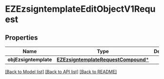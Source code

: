 # EZEzsigntemplateEditObjectV1Request

## Properties
Name | Type | Description | Notes
------------ | ------------- | ------------- | -------------
**objEzsigntemplate** | [**EZEzsigntemplateRequestCompound***](EZEzsigntemplateRequestCompound.md) |  | 

[[Back to Model list]](../README.md#documentation-for-models) [[Back to API list]](../README.md#documentation-for-api-endpoints) [[Back to README]](../README.md)


